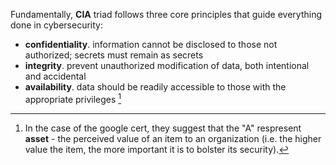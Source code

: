 Fundamentally, **CIA** triad follows three core principles that guide everything done in cybersecurity:
- **confidentiality**. information cannot be disclosed to those not authorized; secrets must remain as secrets
- **integrity**. prevent unauthorized modification of data, both intentional and accidental
- **availability**. data should be readily accessible to those with the appropriate privileges [^1]

[^1]: In the case of the google cert, they suggest that the "A" respresent **asset** - the perceived value of an item to an organization (i.e. the higher value the item, the more important it is to bolster its security).

